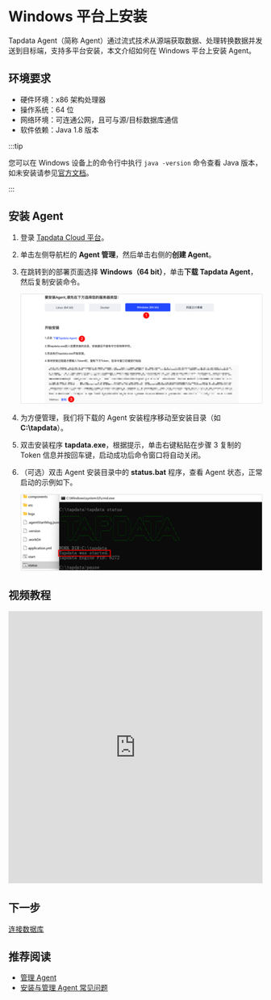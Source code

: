 # Windows 平台上安装

Tapdata Agent（简称 Agent）通过流式技术从源端获取数据、处理转换数据并发送到目标端，支持多平台安装，本文介绍如何在 Windows 平台上安装 Agent。

## 环境要求

- 硬件环境：x86 架构处理器
- 操作系统：64 位
- 网络环境：可连通公网，且可与源/目标数据库通信
- 软件依赖：Java 1.8 版本

:::tip

您可以在 Windows 设备上的命令行中执行 `java -version` 命令查看 Java 版本，如未安装请参见[官方文档](https://www.java.com/en/download/manual.jsp)。

:::

## 安装 Agent 

1. 登录 [Tapdata Cloud 平台](https://auth.tapdata.net/)。

2. 单击左侧导航栏的 **Agent 管理**，然后单击右侧的**创建 Agent**。

3. 在跳转到的部署页面选择 **Windows（64 bit）**，单击**下载 Tapdata Agent**，然后复制安装命令。

   ![复制安装命令](../../images/agent_on_windows_cn.png)

4. 为方便管理，我们将下载的 Agent 安装程序移动至安装目录（如 **C:\tapdata**）。

5. 双击安装程序 **tapdata.exe**，根据提示，单击右键粘贴在步骤 3 复制的 Token 信息并按回车键，启动成功后命令窗口将自动关闭。

6. （可选）双击 Agent 安装目录中的 **status.bat** 程序，查看 Agent 状态，正常启动的示例如下。

   ![Agent 启动成功](../../images/agent_started_on_windows.png)



## 视频教程

<iframe      src="https://20778419.s21v.faiusr.com/58/2/ABUIABA6GAAg-ZOHkQYoqs3RogI.mp4"   width="100%"      height="539"      frameborder="0"    allowfullscreen="true"  > </iframe>

## 下一步

[连接数据库](../connect-database.md)

## 推荐阅读

* [管理 Agent](../../user-guide/manage-agent.md)
* [安装与管理 Agent 常见问题](../../faq/agent-installation.md)

